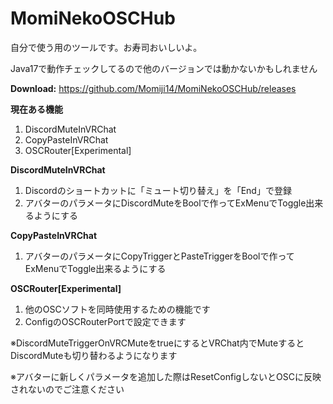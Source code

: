 # MomiNekoOSCHub
自分で使う用のツールです。お寿司おいしいよ。

Java17で動作チェックしてるので他のバージョンでは動かないかもしれません

**Download:** https://github.com/Momiji14/MomiNekoOSCHub/releases

**現在ある機能**
1. DiscordMuteInVRChat
2. CopyPasteInVRChat
3. OSCRouter[Experimental]


**DiscordMuteInVRChat**
1. Discordのショートカットに「ミュート切り替え」を「End」で登録
2. アバターのパラメータにDiscordMuteをBoolで作ってExMenuでToggle出来るようにする

**CopyPasteInVRChat**
1. アバターのパラメータにCopyTriggerとPasteTriggerをBoolで作ってExMenuでToggle出来るようにする

**OSCRouter[Experimental]**
1. 他のOSCソフトを同時使用するための機能です
2. ConfigのOSCRouterPortで設定できます

※DiscordMuteTriggerOnVRCMuteをtrueにするとVRChat内でMuteするとDiscordMuteも切り替わるようになります

※アバターに新しくパラメータを追加した際はResetConfigしないとOSCに反映されないのでご注意ください
  

